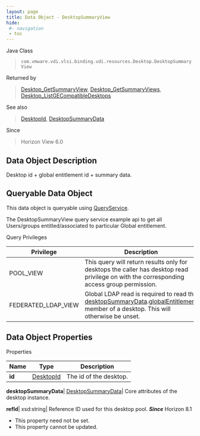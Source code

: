 ```yaml
---
layout: page
title: Data Object - DesktopSummaryView
hide:
 #- navigation
 - toc
---
```






Java Class  
> `com.vmware.vdi.vlsi.binding.vdi.resources.Desktop.DesktopSummaryView`

Returned by  
> [Desktop_GetSummaryView](vdi.resources.Desktop.md#getSummaryView), [Desktop_GetSummaryViews](vdi.resources.Desktop.md#getSummaryViews), [Desktop_ListGECompatibleDesktops](vdi.resources.Desktop.md#listGECompatibleDesktops)

See also  
> [DesktopId](vdi.entity.DesktopId.md), [DesktopSummaryData](vdi.resources.Desktop.DesktopSummaryData.md)

Since  
> Horizon View 6.0


## Data Object Description 

Desktop id + global entitlement id + summary data. 

##  Queryable Data Object 

This data object is queryable using [QueryService](vdi.query.QueryService.md "QueryService"). 

The DesktopSummaryView query service example api to get all Users/groups entitled/associated to particular Global entitlement. 

Query Privileges 

Privilege |  Description   
---|---  
POOL_VIEW|  This query will return results only for desktops the caller has desktop read privilege on with the corresponding access group permission.   
FEDERATED_LDAP_VIEW|  Global LDAP read is required to read the [desktopSummaryData](vdi.resources.Desktop.DesktopSummaryView.md#desktopSummaryData).[globalEntitlement](vdi.resources.Desktop.DesktopSummaryData.md#globalEntitlement) member of a desktop. This will otherwise be unset.   
  


## Data Object Properties

Properties

Name |  Type |  Description   
---|---|---  
**id**| [DesktopId](vdi.entity.DesktopId.md)|  The id of the desktop.   
  
**desktopSummaryData**| [DesktopSummaryData](vdi.resources.Desktop.DesktopSummaryData.md)|  Core attributes of the desktop instance.   
  
**refId**|  xsd:string|  Reference ID used for this desktop pool.  **_Since_** Horizon 8.1  


* This property need not be set.
* This property cannot be updated.

  
  
  
   
  
  
